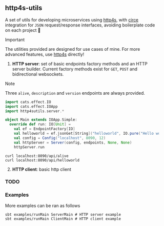 ## http4s-utils

A set of utils for developing microservices using [http4s](https://http4s.org/), with
[circe](https://circe.github.io/circe/) integration for `JSON` request/response interfaces,
avoiding boilerplate code on each project 🚀

> [!IMPORTANT]  
> The utilities provided are designed for use cases of mine. For more advanced features, 
> use [http4s](https://http4s.org/) directly!

1. **HTTP server**: set of basic endpoints factory methods and an HTTP server builder.
Current factory methods exist for `GET`, `POST` and bidirectional websockets.

> [!NOTE]  
> Three `alive`, `description` and `version` endpoints are always provided.

```scala
import cats.effect.IO
import cats.effect.IOApp
import http4sutils.server.*

object Main extends IOApp.Simple:
  override def run: IO[Unit] =
    val ef = EndpointFactory[IO]
    val helloworld = ef.jsonGet[String]("helloworld", IO.pure("Hello world!"))
    val config = Config("localhost", 8090, 12)
    val httpServer = Server(config, endpoints, None, None)
    httpServer.run
```

```shell
curl localhost:8090/api/alive
curl localhost:8090/api/helloworld
```

2. **HTTP client**: basic http client 

### TODO

### Examples 

More examples can be ran as follows 
```shell
sbt examples/runMain ServerMain # HTTP server example 
sbt examples/runMain ClientMain # HTTP client example 
```
